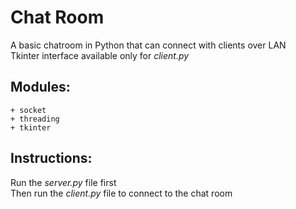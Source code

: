Chat Room
=========

A basic chatroom in Python that can connect with clients over LAN
<br>
Tkinter interface available only for *client.py*

Modules:
--------
    + socket
    + threading
    + tkinter

Instructions:
-------------
Run the *server.py* file first <br>
Then run the *client.py* file to connect to the chat room
